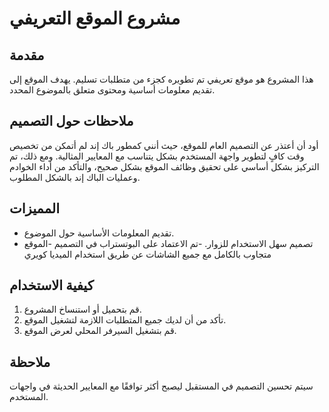 # مشروع الموقع التعريفي

## مقدمة
هذا المشروع هو موقع تعريفي تم تطويره كجزء من متطلبات تسليم. يهدف الموقع إلى تقديم معلومات أساسية ومحتوى متعلق بالموضوع المحدد.

## ملاحظات حول التصميم
أود أن أعتذر عن التصميم العام للموقع، حيث أنني كمطور باك إند لم أتمكن من تخصيص وقت كافٍ لتطوير واجهة المستخدم بشكل يتناسب مع المعايير المثالية. ومع ذلك، تم التركيز بشكل أساسي على تحقيق وظائف الموقع بشكل صحيح، والتأكد من أداء الخوادم وعمليات الباك إند بالشكل المطلوب.

## المميزات
- تقديم المعلومات الأساسية حول الموضوع.
- تصميم سهل الاستخدام للزوار.
-تم الاعتماد على البوتستراب في التصميم
-الموقع متجاوب بالكامل مع جميع الشاشات عن طريق استخدام الميديا كويري

## كيفية الاستخدام
1. قم بتحميل أو استنساخ المشروع.
2. تأكد من أن لديك جميع المتطلبات اللازمة لتشغيل الموقع.
3. قم بتشغيل السيرفر المحلي لعرض الموقع.

## ملاحظة
سيتم تحسين التصميم في المستقبل ليصبح أكثر توافقًا مع المعايير الحديثة في واجهات المستخدم.


